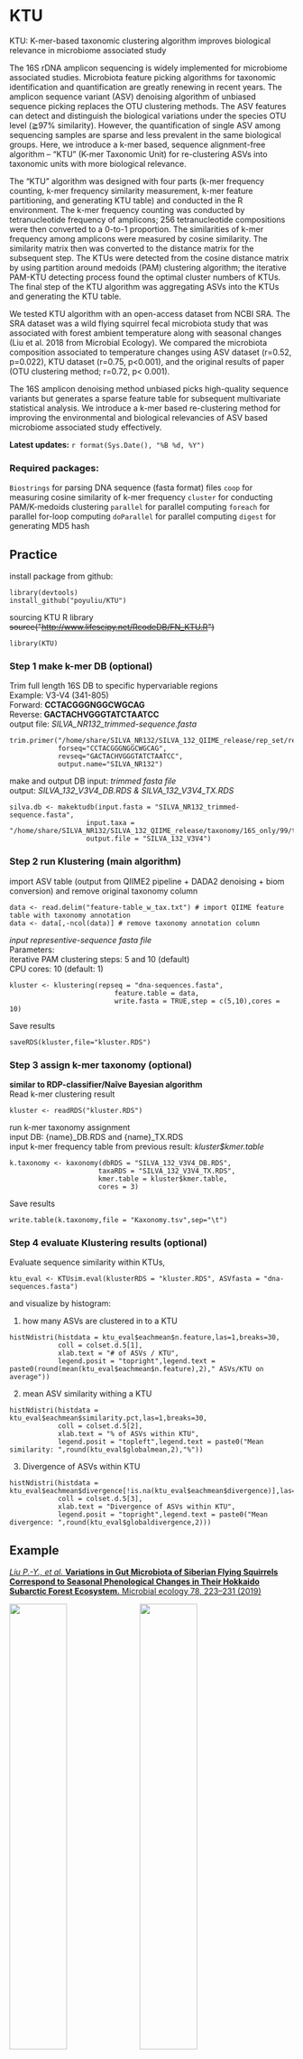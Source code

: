 # KTU
KTU: K-mer-based taxonomic clustering algorithm improves biological relevance in microbiome associated study

The 16S rDNA amplicon sequencing is widely implemented for microbiome associated studies. Microbiota feature picking algorithms for taxonomic identification and quantification are greatly renewing in recent years. The amplicon sequence variant (ASV) denoising algorithm of unbiased sequence picking replaces the OTU clustering methods. The ASV features can detect and distinguish the biological variations under the species OTU level (≧97% similarity). However, the quantification of single ASV among sequencing samples are sparse and less prevalent in the same biological groups. Here, we introduce a k-mer based, sequence alignment-free algorithm – “KTU” (K-mer Taxonomic Unit) for re-clustering ASVs into taxonomic units with more biological relevance.

The “KTU” algorithm was designed with four parts (k-mer frequency counting, k-mer frequency similarity measurement, k-mer feature partitioning, and generating KTU table) and conducted in the R environment. The k-mer frequency counting was conducted by tetranucleotide frequency of amplicons; 256 tetranucleotide compositions were then converted to a 0-to-1 proportion. The similarities of k-mer frequency among amplicons were measured by cosine similarity. The similarity matrix then was converted to the distance matrix for the subsequent step. The KTUs were detected from the cosine distance matrix by using partition around medoids (PAM) clustering algorithm; the iterative PAM-KTU detecting process found the optimal cluster numbers of KTUs. The final step of the KTU algorithm was aggregating ASVs into the KTUs and generating the KTU table.

We tested KTU algorithm with an open-access dataset from NCBI SRA. The SRA dataset was a wild flying squirrel fecal microbiota study that was associated with forest ambient temperature along with seasonal changes (Liu et al. 2018 from Microbial Ecology). We compared the microbiota composition associated to temperature changes using ASV dataset (r=0.52, p=0.022), KTU dataset (r=0.75, p<0.001), and the original results of paper (OTU clustering method; r=0.72, p< 0.001).

The 16S amplicon denoising method unbiased picks high-quality sequence variants but generates a sparse feature table for subsequent multivariate statistical analysis. We introduce a k-mer based re-clustering method for improving the environmental and biological relevancies of ASV based microbiome associated study effectively.


**Latest updates:** `r format(Sys.Date(), "%B %d, %Y")`

### Required packages:
`Biostrings` for parsing DNA sequence (fasta format) files
`coop` for measuring cosine similarity of k-mer frequency
`cluster` for conducting PAM/K-medoids clustering
`parallel` for parallel computing
`foreach` for parallel for-loop computing
`doParallel` for parallel computing
`digest` for generating MD5 hash


## Practice  
install package from github:
```
library(devtools)
install_github("poyuliu/KTU")
```

sourcing KTU R library  
~~source("http://www.lifescipy.net/RcodeDB/FN_KTU.R")~~  
```
library(KTU)
```

### Step 1 make k-mer DB (optional)  
Trim full length 16S DB to specific hypervariable regions  
Example: V3-V4 (341-805)  
Forward: **CCTACGGGNGGCWGCAG**  
Reverse: **GACTACHVGGGTATCTAATCC**  
output file: *SILVA_NR132_trimmed-sequence.fasta*  
```
trim.primer("/home/share/SILVA_NR132/SILVA_132_QIIME_release/rep_set/rep_set_16S_only/99/silva_132_99_16S.fna",
            forseq="CCTACGGGNGGCWGCAG",
            revseq="GACTACHVGGGTATCTAATCC",
            output.name="SILVA_NR132")
```  
make and output DB
input: *trimmed fasta file*  
output: *SILVA_132_V3V4_DB.RDS & SILVA_132_V3V4_TX.RDS*  
```  
silva.db <- makektudb(input.fasta = "SILVA_NR132_trimmed-sequence.fasta",
                   input.taxa = "/home/share/SILVA_NR132/SILVA_132_QIIME_release/taxonomy/16S_only/99/taxonomy_7_levels.txt",
                   output.file = "SILVA_132_V3V4")

```

### Step 2 run Klustering (main algorithm)  
import ASV table (output from QIIME2 pipeline + DADA2 denoising + biom conversion) and remove original taxonomy column  
```
data <- read.delim("feature-table_w_tax.txt") # import QIIME feature table with taxonomy annotation
data <- data[,-ncol(data)] # remove taxonomy annotation column
```  
*input representive-sequence fasta file*  
Parameters:  
  iterative PAM clustering steps: 5 and 10 (default)  
  CPU cores: 10 (default: 1)  
```
kluster <- klustering(repseq = "dna-sequences.fasta",
                          feature.table = data,
                          write.fasta = TRUE,step = c(5,10),cores = 10)
```  
Save results  
```
saveRDS(kluster,file="kluster.RDS")
```

### Step 3 assign k-mer taxonomy (optional)  
**similar to RDP-classifier/Naîve Bayesian algorithm**  
Read k-mer clustering result
```
kluster <- readRDS("kluster.RDS")
```  
run k-mer taxonomy assignment  
input DB: {name}_DB.RDS and {name}_TX.RDS  
input k-mer frequency table from previous result: *kluster$kmer.table*  

```
k.taxonomy <- kaxonomy(dbRDS = "SILVA_132_V3V4_DB.RDS",
                      taxaRDS = "SILVA_132_V3V4_TX.RDS",
                      kmer.table = kluster$kmer.table,
                      cores = 3)
```  
Save results  
```
write.table(k.taxonomy,file = "Kaxonomy.tsv",sep="\t")
```

### Step 4 evaluate Klustering results (optional)  
Evaluate sequence similarity within KTUs,   
```
ktu_eval <- KTUsim.eval(klusterRDS = "kluster.RDS", ASVfasta = "dna-sequences.fasta")
```
and visualize by histogram:  
1. how many ASVs are clustered in to a KTU  
```
histNdistri(histdata = ktu_eval$eachmean$n.feature,las=1,breaks=30,
            coll = colset.d.5[1],
            xlab.text = "# of ASVs / KTU",
            legend.posit = "topright",legend.text = paste0(round(mean(ktu_eval$eachmean$n.feature),2)," ASVs/KTU on average"))
```
2. mean ASV similarity withing a KTU  
```
histNdistri(histdata = ktu_eval$eachmean$similarity.pct,las=1,breaks=30,
            coll = colset.d.5[2],
            xlab.text = "% of ASVs within KTU",
            legend.posit = "topleft",legend.text = paste0("Mean similarity: ",round(ktu_eval$globalmean,2),"%"))
```
3. Divergence of ASVs within KTU  
```
histNdistri(histdata = ktu_eval$eachmean$divergence[!is.na(ktu_eval$eachmean$divergence)],las=1,breaks=30,
            coll = colset.d.5[3],
            xlab.text = "Divergence of ASVs within KTU",
            legend.posit = "topright",legend.text = paste0("Mean divergence: ",round(ktu_eval$globaldivergence,2)))
```

## Example
[_Liu P.-Y., et al._ **Variations in Gut Microbiota of Siberian Flying Squirrels Correspond to Seasonal Phenological Changes in Their Hokkaido Subarctic Forest Ecosystem.** Microbial ecology 78, 223–231 (2019)](https://link.springer.com/article/10.1007/s00248-018-1278-x)


<img src="https://media.springernature.com/full/springer-static/image/art%3A10.1007%2Fs00248-018-1278-x/MediaObjects/248_2018_1278_Fig2_HTML.png?as=webp" width="45%" /> <img src="https://media.springernature.com/full/springer-static/image/art%3A10.1007%2Fs00248-018-1278-x/MediaObjects/248_2018_1278_Fig3_HTML.png?as=webp" width="45%" />

### Untreated ASV analyses
<img src="http://www.lifescipy.net/KTU/github/github_pic_01.png" width="60%" />
<img src="http://www.lifescipy.net/KTU/github/github_pic_02.png" width="60%" />
<img src="http://www.lifescipy.net/KTU/github/github_pic_03.png" width="60%" />

### KTU analyses
**Phyla composition**
<img src="http://www.lifescipy.net/KTU/github/github_pic_04.png" width="60%" />


**Beta diversity PCoA**
<img src="http://www.lifescipy.net/KTU/github/github_pic_05.png" width="60%" />


**Environmental factor correlation**
<img src="http://www.lifescipy.net/KTU/github/github_pic_06.png" width="60%" />
<img src="http://www.lifescipy.net/KTU/github/github_pic_07.png" width="60%" />


**Correlation heatmap**
<img src="http://www.lifescipy.net/KTU/github/github_pic_08.png" width="60%" />
